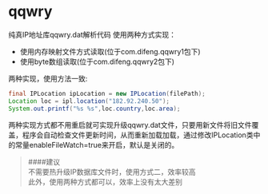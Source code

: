# qqwry
纯真IP地址库qqwry.dat解析代码
使用两种方式实现：
* 使用内存映射文件方式读取(位于com.difeng.qqwry1包下)
* 使用byte数组读取(位于com.difeng.qqwry2包下)

两种实现，使用方法一致:
```java
final IPLocation ipLocation = new IPLocation(filePath);
Location loc = ipl.location("182.92.240.50");
System.out.printf("%s %s",loc.country,loc.area);
```
两种实现方式都不用重启就可实现升级qqwry.dat文件，只要用新文件将旧文件覆盖，程序会自动检查文件更新时间，从而重新加载加载，通过修改IPLocation类中的常量enableFileWatch=true来开启，默认是关闭的。

> ####建议  
不需要热升级IP数据库文件时，使用方式二，效率较高  
此外，使用两种方式都可以，效率上没有太大差别

